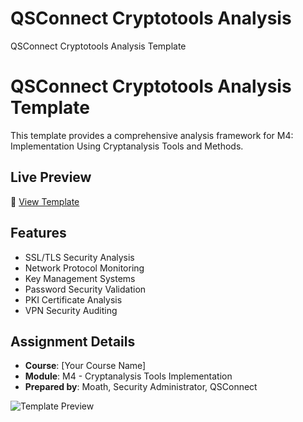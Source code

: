 # QSConnect Cryptotools Analysis
QSConnect Cryptotools Analysis Template 
# QSConnect Cryptotools Analysis Template

This template provides a comprehensive analysis framework for M4: Implementation Using Cryptanalysis Tools and Methods.

## Live Preview
🔗 [View Template](https://github.com/MOATH1983/qsconnect-cryptotools-analysis/qsconnect-cryptotools-analysis)

## Features
- SSL/TLS Security Analysis
- Network Protocol Monitoring
- Key Management Systems
- Password Security Validation
- PKI Certificate Analysis
- VPN Security Auditing

## Assignment Details
- **Course**: [Your Course Name]
- **Module**: M4 - Cryptanalysis Tools Implementation
- **Prepared by**: Moath, Security Administrator, QSConnect

![Template Preview](template-preview.png)
